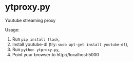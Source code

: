 # ytproxy.py

Youtube streaming proxy

Usage:

1. Run `pip install flask`,
2. Install youtube-dl (try: `sudo apt-get install youtube-dl`),
3. Run `python ytproxy.py`,
4. Point your browser to http://localhost:5000
